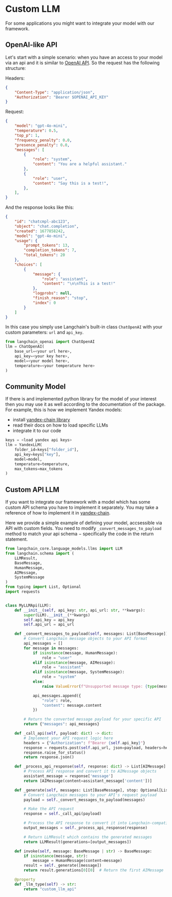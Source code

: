 # Custom LLM
For some applications you might want to integrate your model with our framework.

## OpenAI-like API
Let's start with a simple scenario: when you have an access to your model via an api and it is similar to [OpenAI API](https://platform.openai.com/docs/api-reference/introduction). So the request has the following structure:

Headers:
```json
{
    "Content-Type": "application/json",
    "Authorization": "Bearer $OPENAI_API_KEY"
}
```
Request:
```json
{
    "model": "gpt-4o-mini",
    "temperature": 0.5,
    "top_p": 1,
    "frequency_penalty": 0.0,
    "presence_penalty": 0.0,
    "messages": [
        {
            "role": "system",
            "content": "You are a helpful assistant."
        },
        {
            "role": "user",
            "content": "Say this is a test!",
        },
    ],
}
```

And the response looks like this:
```json
{
    "id": "chatcmpl-abc123",
    "object": "chat.completion",
    "created": 1677858242,
    "model": "gpt-4o-mini",
    "usage": {
        "prompt_tokens": 13,
        "completion_tokens": 7,
        "total_tokens": 20
    },
    "choices": [
        {
            "message": {
                "role": "assistant",
                "content": "\n\nThis is a test!"
            },
            "logprobs": null,
            "finish_reason": "stop",
            "index": 0
        }
    ]
}
```

In this case you simply use Langchain's built-in class `ChatOpenAI` with your custom parameters: `url` and `api_key`.

```python
from langchain_openai import ChatOpenAI
llm = ChatOpenAI(
    base_url=<your url here>,
    api_key=<your key here>,
    model=<your model here>,
    temperature=<your temperature here>
)
```

## Community Model
If there is and implemented python library for the model of your interest then you may use it as well according to the documentation of the package. For example, this is how we implement Yandex models:
- install [yandex-chain library](https://github.com/yandex-datasphere/yandex-chain/tree/main)
- read their docs on how to load specific LLMs
- integrate it to our code

```python
keys = <load yandex api keys>
llm = YandexLLM(
    folder_id=keys["folder_id"],
    api_key=keys["key"],
    model=model,
    temperature=temperature,
    max_tokens=max_tokens
)
```

## Custom API LLM
If you want to integrate our framework with a model which has some custom API schema you have to implement it separately. You may take a reference of how to implement it in [yandex-chain](https://github.com/yandex-datasphere/yandex-chain/blob/main/yandex_chain/YandexGPT.py).

Here we provide a simple example of defining your model, accsessible via API with custom fields. You need to modify `_convert_messages_to_payload` method to match your api schema $-$ specifically the code in the return statement.
```python
from langchain_core.language_models.llms import LLM
from langchain.schema import (
    LLMResult,
    BaseMessage,
    HumanMessage,
    AIMessage,
    SystemMessage
)
from typing import List, Optional
import requests


class MyLLMApi(LLM):
    def __init__(self, api_key: str, api_url: str, **kwargs):
        super(LLM).__init__(**kwargs)
        self.api_key = api_key
        self.api_url = api_url

    def _convert_messages_to_payload(self, messages: List[BaseMessage]) -> dict:
        # Convert Langchain message objects to your API format
        api_messages = []
        for message in messages:
            if isinstance(message, HumanMessage):
                role = "user"
            elif isinstance(message, AIMessage):
                role = "assistant"
            elif isinstance(message, SystemMessage):
                role = "system"
            else:
                raise ValueError(f"Unsupported message type: {type(message)}")

            api_messages.append({
                "role": role,
                "content": message.content
            })

        # Return the converted message payload for your specific API
        return {"messages": api_messages}

    def _call_api(self, payload: dict) -> dict:
        # Implement your API request logic here
        headers = {"Authorization": f"Bearer {self.api_key}"}
        response = requests.post(self.api_url, json=payload, headers=headers)
        response.raise_for_status()
        return response.json()

    def _process_api_response(self, response: dict) -> List[AIMessage]:
        # Process API response and convert it to AIMessage objects
        assistant_message = response['message']
        return [AIMessage(content=assistant_message['content'])]

    def _generate(self, messages: List[BaseMessage], stop: Optional[List[str]] = None) -> LLMResult:
        # Convert Langchain messages to your API's request payload
        payload = self._convert_messages_to_payload(messages)

        # Make the API request
        response = self._call_api(payload)

        # Process the API response to convert it into Langchain-compatible messages
        output_messages = self._process_api_response(response)

        # Return LLMResult which contains the generated messages
        return LLMResult(generations=[output_messages])

    def invoke(self, message: BaseMessage | str) -> BaseMessage:
        if isinstance(message, str):
            message = HumanMessage(content=message)
        result = self._generate([message])
        return result.generations[0][0]  # Return the first AIMessage

    @property
    def _llm_type(self) -> str:
        return "custom_llm_api"
```





